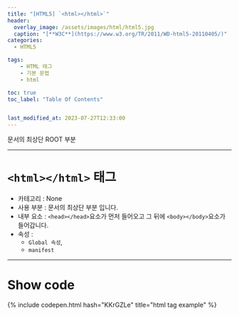 ```yaml
---
title: "[HTML5] `<html></html>`"
header:
  overlay_image: /assets/images/html/html5.jpg
  caption: "[**W3C**](https://www.w3.org/TR/2011/WD-html5-20110405/)"
categories:
  - HTML5

tags:
    - HTML 태그
    - 기본 문법
    - html

toc: true
toc_label: "Table Of Contents"


last_modified_at: 2023-07-27T12:33:00
---
```


문서의 최상단 ROOT 부분

---

# `<html></html>` 태그

- 카테고리 : None
- 사용 부분 : 문서의 최상단 부분 입니다.
- 내부 요소 : `<head></head>`요소가 먼저 들어오고 그 뒤에 `<body></body>`요소가 들어갑니다.
- 속성 : 
  - `Global 속성`, 
  - `manifest`

---

# Show code
{% include codepen.html hash="KKrGZLe" title="html tag example" %}
